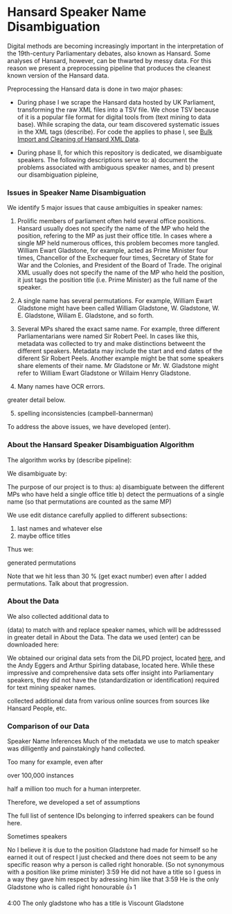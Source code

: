 # Hansard Speaker Name Disambiguation

Digital methods are becoming increasingly important in the interpretation of the 19th-century Parliamentary debates, also known as Hansard. Some analyses of Hansard, however, can be thwarted by messy data. For this reason we present a preprocessing pipeline that produces the cleanest known version of the Hansard data.

Preprocessing the Hansard data is done in two major phases: 

- During phase I we scrape the Hansard data hosted by UK Parliament, transforming the raw XML files into a TSV file. We chose TSV because of it is a popular file format for digital tools from (text mining to data base). While scraping the data, our team discovered systematic issues in the XML tags (describe). For code the applies to phase I, see [Bulk Import and Cleaning of Hansard XML Data](https://github.com/stephbuon/import_hansard_data).

- During phase II, for which this repository is dedicated, we disambiguate speakers. The following descriptions serve to: a) document the problems associated with ambiguous speaker names, and b) present our disambiguation pipleine, 

### Issues in Speaker Name Disambiguation

We identify 5 major issues that cause ambiguities in speaker names: 

1) Prolific members of parliament often held several office positions. Hansard usually does not specify the name of the MP who held the position, refering to the MP as just their office title. In cases where a single MP held numerous offices, this problem becomes more tangled. William Ewart Gladstone, for example, acted as Prime Minister four times, Chancellor of the Exchequer four times, Secretary of State for War and the Colonies, and President of the Board of Trade. The original XML usually does not specify the name of the MP who held the position, it just tags the position title (i.e. Prime Minister) as the full name of the speaker. 

2) A single name has several permutations. For example, William Ewart Gladstone might have been called William Gladstone, W. Gladstone, W. E. Gladstone, Wiliam E. Gladstone, and so forth. 

3) Several MPs shared the exact same name. For example, three different Parliamentarians were named Sir Robert Peel. In cases like this, metadata was collected to try and make distinctions betweent the different speakers. Metadata may include the start and end dates of the diferent Sir Robert Peels. Another example might be that some speakers share elements of their name. Mr Gladstone or Mr. W. Gladstone might refer to William Ewart Gladstone or Willaim Henry Gladstone. 

4) Many names have OCR errors. 

greater detail below. 

5) spelling inconsistencies (campbell-bannerman) 

To address the above issues, we have developed (enter). 

### About the Hansard Speaker Disambiguation Algorithm

The algorithm works by (describe pipeline): 

We disambiguate by: 

The purpose of our project is to thus: 
a) disambiguate between the different MPs who have held a single office title 
b) detect the permuations of a single name (so that permutations are counted as the same MP)

We use edit distance carefully applied to different subsections: 
1) last names and whatever else  
2) maybe office titles 


Thus we: 

generated permutations

Note that we hit less than 30 % (get exact number) even after I added permutations. Talk about that progression. 



### About the Data 

We also collected additional data to 

(data) to match with and replace speaker names, which will be addresssed in greater detail in About the Data. The data we used (enter) can be downloaded here: 


We obtained our original data sets from the DiLPD project, located [here](https://sas-space.sas.ac.uk/4315/16/westminster-members.xml), and the Andy Eggers and Arthur Spirling database, located here. While these impressive and comprehensive data sets offer insight into Parliamentary speakers, they did not have the (standardization or identification) required for text mining speaker names. 

collected additional data from various online sources 
from sources like Hansard People, etc. 

### Comparison of our Data 







Speaker Name Inferences
Much of the metadata we use to match speaker was dilligently and painstakingly hand collected. 

Too many 
for example, even after

over 100,000 instances 

half a million 
too much for a human interpreter. 


Therefore, we developed a set of assumptions 


The full list of sentence IDs belonging to inferred speakers can be found here. 


Sometimes speakers 



No I believe it is due to the position Gladstone had made for himself so he earned it out of respect I just checked and there does not seem to be any specific reason why a person is called right honorable. (So not synonymous with a position like prime minister)
3:59
He did not have a title so I guess in a way they gave him respect by adressing him like that
3:59
He is the only Gladstone who is called right honourable
:+1:
1

4:00
The only gladstone who has a title is Viscount Gladstone





